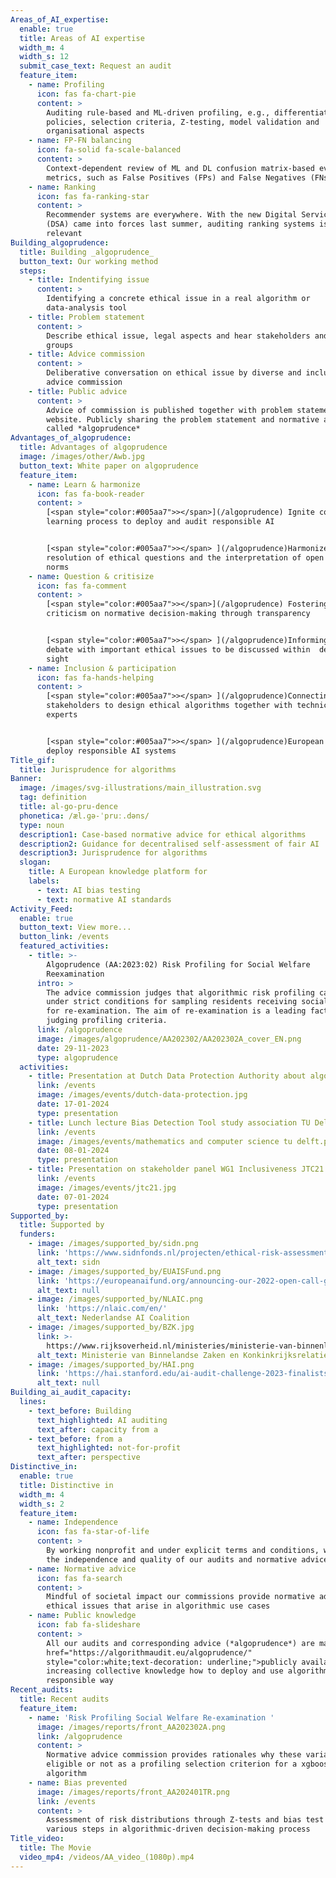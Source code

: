 ```yaml
---
Areas_of_AI_expertise:
  enable: true
  title: Areas of AI expertise
  width_m: 4
  width_s: 12
  submit_case_text: Request an audit
  feature_item:
    - name: Profiling
      icon: fas fa-chart-pie
      content: >
        Auditing rule-based and ML-driven profiling, e.g., differentiation
        policies, selection criteria, Z-testing, model validation and
        organisational aspects
    - name: FP-FN balancing
      icon: fa-solid fa-scale-balanced
      content: >
        Context-dependent review of ML and DL confusion matrix-based evaluation
        metrics, such as False Positives (FPs) and False Negatives (FNs)
    - name: Ranking
      icon: fas fa-ranking-star
      content: >
        Recommender systems are everywhere. With the new Digital Services Act
        (DSA) came into forces last summer, auditing ranking systems is highly
        relevant
Building_algoprudence:
  title: Building _algoprudence_
  button_text: Our working method
  steps:
    - title: Indentifying issue
      content: >
        Identifying a concrete ethical issue in a real algorithm or
        data-analysis tool
    - title: Problem statement
      content: >
        Describe ethical issue, legal aspects and hear stakeholders and affected
        groups
    - title: Advice commission
      content: >
        Deliberative conversation on ethical issue by diverse and inclusive
        advice commission
    - title: Public advice
      content: >
        Advice of commission is published together with problem statement on our
        website. Publicly sharing the problem statement and normative advice is
        called *algoprudence*
Advantages_of_algoprudence:
  title: Advantages of algoprudence
  image: /images/other/Awb.jpg
  button_text: White paper on algoprudence
  feature_item:
    - name: Learn & harmonize
      icon: fas fa-book-reader
      content: >
        [<span style="color:#005aa7">></span>](/algoprudence) Ignite collective
        learning process to deploy and audit responsible AI


        [<span style="color:#005aa7">></span> ](/algoprudence)Harmonizes the
        resolution of ethical questions and the interpretation of open legal
        norms
    - name: Question & critisize
      icon: fas fa-comment
      content: >
        [<span style="color:#005aa7">></span>](/algoprudence) Fostering
        criticism on normative decision-making through transparency


        [<span style="color:#005aa7">></span> ](/algoprudence)Informing public
        debate with important ethical issues to be discussed within  democratic
        sight
    - name: Inclusion & participation
      icon: fas fa-hands-helping
      content: >
        [<span style="color:#005aa7">></span> ](/algoprudence)Connecting various
        stakeholders to design ethical algorithms together with technical
        experts


        [<span style="color:#005aa7">></span> ](/algoprudence)European answer to
        deploy responsible AI systems
Title_gif:
  title: Jurisprudence for algorithms
Banner:
  image: /images/svg-illustrations/main_illustration.svg
  tag: definition
  title: al-go-pru-dence
  phonetica: /æl.ɡə-ˈpruː.dəns/
  type: noun
  description1: Case-based normative advice for ethical algorithms
  description2: Guidance for decentralised self-assessment of fair AI
  description3: Jurisprudence for algorithms
  slogan:
    title: A European knowledge platform for
    labels:
      - text: AI bias testing
      - text: normative AI standards
Activity_Feed:
  enable: true
  button_text: View more...
  button_link: /events
  featured_activities:
    - title: >-
        Algoprudence (AA:2023:02) Risk Profiling for Social Welfare
        Reexamination 
      intro: >
        The advice commission judges that algorithmic risk profiling can be used
        under strict conditions for sampling residents receiving social welfare
        for re-examination. The aim of re-examination is a leading factor in
        judging profiling criteria.
      link: /algoprudence
      image: /images/algoprudence/AA202302/AA202302A_cover_EN.png
      date: 29-11-2023
      type: algoprudence
  activities:
    - title: Presentation at Dutch Data Protection Authority about algoprudence
      link: /events
      image: /images/events/dutch-data-protection.jpg
      date: 17-01-2024
      type: presentation
    - title: Lunch lecture Bias Detection Tool study association TU Delft
      link: /events
      image: /images/events/mathematics and computer science tu delft.png
      date: 08-01-2024
      type: presentation
    - title: Presentation on stakeholder panel WG1 Inclusiveness JTC21
      link: /events
      image: /images/events/jtc21.jpg
      date: 07-01-2024
      type: presentation
Supported_by:
  title: Supported by
  funders:
    - image: /images/supported_by/sidn.png
      link: 'https://www.sidnfonds.nl/projecten/ethical-risk-assessment-tool'
      alt_text: sidn
    - image: /images/supported_by/EUAISFund.png
      link: 'https://europeanaifund.org/announcing-our-2022-open-call-grantees/'
      alt_text: null
    - image: /images/supported_by/NLAIC.png
      link: 'https://nlaic.com/en/'
      alt_text: Nederlandse AI Coalition
    - image: /images/supported_by/BZK.jpg
      link: >-
        https://www.rijksoverheid.nl/ministeries/ministerie-van-binnenlandse-zaken-en-koninkrijksrelaties
      alt_text: Ministerie van Binnelandse Zaken en Konkinkrijksrelaties
    - image: /images/supported_by/HAI.png
      link: 'https://hai.stanford.edu/ai-audit-challenge-2023-finalists'
      alt_text: null
Building_ai_audit_capacity:
  lines:
    - text_before: Building
      text_highlighted: AI auditing
      text_after: capacity from a
    - text_before: from a
      text_highlighted: not-for-profit
      text_after: perspective
Distinctive_in:
  enable: true
  title: Distinctive in
  width_m: 4
  width_s: 2
  feature_item:
    - name: Independence
      icon: fas fa-star-of-life
      content: >
        By working nonprofit and under explicit terms and conditions, we ensure
        the independence and quality of our audits and normative advice
    - name: Normative advice
      icon: fas fa-search
      content: >
        Mindful of societal impact our commissions provide normative advice on
        ethical issues that arise in algorithmic use cases
    - name: Public knowledge
      icon: fab fa-slideshare
      content: >
        All our audits and corresponding advice (*algoprudence*) are made <a
        href="https://algorithmaudit.eu/algoprudence/"
        style="color:white;text-decoration: underline;">publicly available</a>,
        increasing collective knowledge how to deploy and use algorithms in an
        responsible way
Recent_audits:
  title: Recent audits
  feature_item:
    - name: 'Risk Profiling Social Welfare Re-examination '
      image: /images/reports/front_AA202302A.png
      link: /algoprudence
      content: >
        Normative advice commission provides rationales why these variables are
        eligible or not as a profiling selection criterion for a xgboost
        algorithm
    - name: Bias prevented
      image: /images/reports/front_AA202401TR.png
      link: /events
      content: >
        Assessment of risk distributions through Z-tests and bias test for
        various steps in algorithmic-driven decision-making process
Title_video:
  title: The Movie
  video_mp4: /videos/AA_video_(1080p).mp4
---
```



